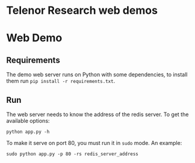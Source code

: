 
# Telenor Research web demos

# Web Demo

## Requirements

The demo web server runs on Python with some dependencies, to install them run `pip install -r requirements.txt`. 

## Run

The web server needs to know the address of the redis server. To get the available options: 

```
python app.py -h 
```

To make it serve on port 80, you must run it in `sudo` mode. An example:

```
sudo python app.py -p 80 -rs redis_server_address
```
